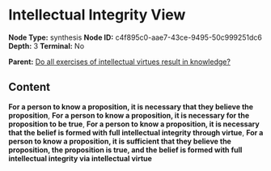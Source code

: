 # Intellectual Integrity View

**Node Type:** synthesis
**Node ID:** c4f895c0-aae7-43ce-9495-50c999251dc6
**Depth:** 3
**Terminal:** No

**Parent:** [Do all exercises of intellectual virtues result in knowledge?](do-all-exercises-of-intellectual-virtues-result-in-knowledge.md)

## Content

**For a person to know a proposition, it is necessary that they believe the proposition**, **For a person to know a proposition, it is necessary for the proposition to be true**, **For a person to know a proposition, it is necessary that the belief is formed with full intellectual integrity through virtue**, **For a person to know a proposition, it is sufficient that they believe the proposition, the proposition is true, and the belief is formed with full intellectual integrity via intellectual virtue**
